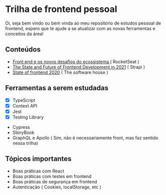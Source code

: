 # Trilha de frontend pessoal

Oi, seja bem vindo ou bem vinda ao meu repositório de estudos pessoal de frontend, espero que te ajude a se atualizar com as novas ferramentas e conceitos da área!


## Conteúdos

- [Front end e os novos desafios do ecossistema ](https://www.youtube.com/watch?v=HvBilIEuZlo)( RocketSeat )
- [The State and Future of Frontend Development in 2021](https://strapi.io/blog/the-state-and-future-of-frontend-development-in-2021) ( Strapi )
- [State of frontend 2020](https://tsh.io/state-of-frontend/) ( The software house )

## Ferramentas a serem estudadas

- [x] TypeScript
- [x] Context API
- [x] Jest
- [x] Testing Library
- Cypress
- StoryBook
- GraphQL e Apollo ( Sim, não é necessariamente front, mas faz sentido nessa trilha)

## Tópicos importantes

- Boas práticas com React
- Boas práticas com testes em frontend
- Boas práticas de segurança em frontend
- Autenticação ( Cookies, localStorage, etc )

